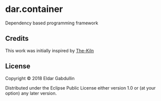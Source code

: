 # dar.container

Dependency based programming framework

## Credits

This work was initially inspired by [The-Kiln](https://github.com/straszheimjeffrey/The-Kiln)


## License

Copyright © 2018 Eldar Gabdullin

Distributed under the Eclipse Public License either version 1.0 or (at
your option) any later version.
